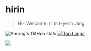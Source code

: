 # hirin

> Hi~ Welcome :) 
> I'm Hyerin Jang.

![Anurag's GitHub stats](https://github-readme-stats.vercel.app/api?username=janghr1225&show_icons=true&theme=flag-india)
[![Top Langs](https://github-readme-stats.vercel.app/api/top-langs/?username=janghr1225&layout=compact)](https://github.com/janghr1225/github-readme-stats)


<a href="https://myrinstory.tistory.com/" target="_blank"><img src="https://img.shields.io/badge/Tstory-black?style=plastic&logo=Tistory&logoColor=white"/></a>
